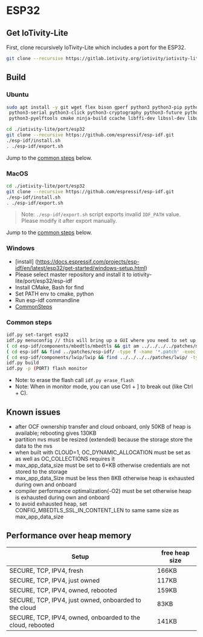 # ESP32

## Get IoTivity-Lite

First, clone recursively IoTivity-Lite which includes a port for the ESP32.
```bash
git clone --recursive https://gitlab.iotivity.org/iotivity/iotivity-lite.git
```

## Build

### Ubuntu
```bash
sudo apt install -y git wget flex bison gperf python3 python3-pip python3-setuptools \
 python3-serial python3-click python3-cryptography python3-future python3-pyparsing \
 python3-pyelftools cmake ninja-build ccache libffi-dev libssl-dev libusb-1.0-0

cd ./iotivity-lite/port/esp32
git clone --recursive https://github.com/espressif/esp-idf.git 
./esp-idf/install.sh
. ./esp-idf/export.sh
```

Jump to the [common steps](#common-steps) below.

### MacOS
```bash
cd ./iotivity-lite/port/esp32
git clone --recursive https://github.com/espressif/esp-idf.git 
./esp-idf/install.sh
. ./esp-idf/export.sh
```
> Note: `./esp-idf/export.sh` script exports invalid `IDF_PATH` value. Please modify it after export manually.

Jump to the [common steps](#common-steps) below.

### Windows

- [install] (https://docs.espressif.com/projects/esp-idf/en/latest/esp32/get-started/windows-setup.html)
- Please select master repository and install it to iotivity-lite/port/esp32/esp-idf
- Install CMake, Bash for find
- Set PATH env to cmake, python
- Run esp-idf commandline
- [CommonSteps](#common-steps)

### Common steps

```bash
idf.py set-target esp32
idf.py menuconfig // this will bring up a GUI where you need to set up wifi
( cd esp-idf/components/mbedtls/mbedtls && git am ../../../../patches/mbedtls/*.patch )
( cd esp-idf && find ../patches/esp-idf/ -type f -name '*.patch' -exec patch -p1 -i {} \; )
( cd esp-idf/components/lwip/lwip && find ../../../../patches/lwip/ -type f -name '*.patch' -exec patch -p1 -i {} \; )
idf.py build
idf.py -p (PORT) flash monitor
```
- Note: to erase the flash call `idf.py erase_flash`
- Note: When in monitor mode, you can use Ctrl + ] to break out (like Ctrl + C).

## Known issues
- after OCF ownership transfer and cloud onboard, only 50KB of heap is available; rebooting gives 130KB
- partition nvs must be resized (extended) because the storage store the data to the nvs
- when built with CLOUD=1, OC_DYNAMIC_ALLOCATION must be set as as well as OC_COLLECTIONS requires it
- max_app_data_size must be set to 6+KB otherwise credentials are not stored to the storage
- max_app_data_Size must be less then 8KB otherwise heap is exhausted during own and onboard
- compiler performance optimalization(-O2) must be set otherwise heap is exhausted during own and onboard
- to avoid exhausted heap, set CONFIG_MBEDTLS_SSL_IN_CONTENT_LEN to same same size as max_app_data_size

## Performance over heap memory

| Setup | free heap size |
| --------- | ----------- |
| SECURE, TCP, IPV4, fresh | 166KB |
| SECURE, TCP, IPV4, just owned | 117KB |
| SECURE, TCP, IPV4, owned, rebooted | 159KB |
| SECURE, TCP, IPV4, just owned, onboarded to the cloud | 83KB |
| SECURE, TCP, IPV4, owned, onboarded to the cloud, rebooted | 141KB |
